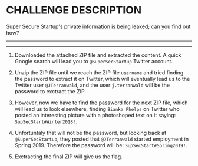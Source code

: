 # CHALLENGE DESCRIPTION

Super Secure Startup's private information is being leaked; can you find out how?

***
***

1. Downloaded the attached ZIP file and extracted the content. A quick Google search will lead you to ```@SuperSecStartup``` Twitter account.

2. Unzip the ZIP file until we reach the ZIP file ```username``` and tried finding the password to extract it on Twitter, which will eventually lead us to the Twitter user ```@JTerranwald```, and the user ```j.terranwald``` will be the password to exctract the ZIP.

3. However, now we have to find the password for the next ZIP file, which will lead us to look elsewhere, finding ```Bianka Phelps``` on Twitter who posted an interesting picture with a photoshoped text on it saying: ```SupSecStart#Winter2018!```.

4. Unfortuntaly that will not be the password, but looking back at ```@SuperSecStartup```, they posted that ```@JTerranwald``` started employment in Spring 2019. Therefore the password will be: ```SupSecStart#Spring2019!```.

5. Exctracting the final ZIP will give us the flag.